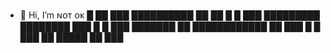 - 👋 Hi, I’m ɴᴏᴛ ᴏᴋ
█ ██ ███ ██████████ ██ ██
█ █ ███ █████████ ████████ ███
█ █ ███ ███████ ██ ████████████ ██ ███
█ █ ███ ██ █████ ██ ███

<!---
onlylizards/onlylizards is a ✨ special ✨ repository because its `README.md` (this file) appears on your GitHub profile.
You can click the Preview link to take a look at your changes.
--->
